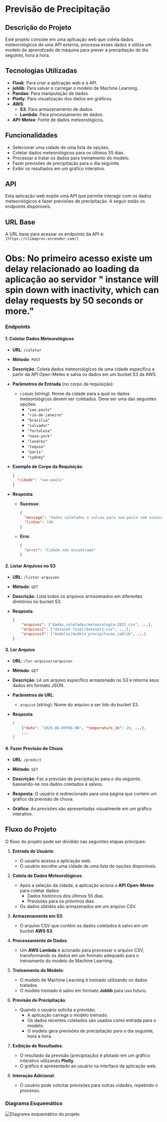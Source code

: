 # Previsão de Precipitação

## Descrição do Projeto

Este projeto consiste em uma aplicação web que coleta dados meteorológicos de uma API externa, processa esses dados e utiliza um modelo de aprendizado de máquina para prever a precipitação do dia seguinte, hora a hora.

## Tecnologias Utilizadas

- **Flask**: Para criar a aplicação web e a API.
- **joblib**: Para salvar e carregar o modelo de Machine Learning.
- **Pandas**: Para manipulação de dados.
- **Plotly**: Para visualização dos dados em gráficos.
- **AWS**:
  - **S3**: Para armazenamento de dados.
  - **Lambda**: Para processamento de dados.
- **API-Meteo**: Fonte de dados meteorológicos.

## Funcionalidades

- Selecionar uma cidade de uma lista de opções.
- Coletar dados meteorológicos para os últimos 55 dias.
- Processar e tratar os dados para treinamento do modelo.
- Fazer previsões de precipitação para o dia seguinte.
- Exibir os resultados em um gráfico interativo.

## API

Esta aplicação web expõe uma API que permite interagir com os dados meteorológicos e fazer previsões de precipitação. A seguir estão os endpoints disponíveis.

## URL Base
A URL base para acessar os endpoints da API é:  
`[https://climaprev.onrender.com/]`

# Obs: No primeiro acesso existe um delay relacionado ao loading da aplicação ao servidor " instance will spin down with inactivity, which can delay requests by 50 seconds or more."

### Endpoints

#### 1. Coletar Dados Meteorológicos

- **URL**: `/coletar`
- **Método**: `POST`
- **Descrição**: Coleta dados meteorológicos de uma cidade específica a partir da API Open-Meteo e salva os dados em um bucket S3 da AWS.

- **Parâmetros de Entrada** (no corpo da requisição):
  - `cidade` (string): Nome da cidade para a qual os dados meteorológicos devem ser coletados. Deve ser uma das seguintes opções:
    - `"sao-paulo"`
    - `"rio-de-janeiro"`
    - `"brasilia"`
    - `"salvador"`
    - `"fortaleza"`
    - `"nova-york"`
    - `"londres"`
    - `"toquio"`
    - `"paris"`
    - `"sydney"`

- **Exemplo de Corpo da Requisição**:
    ```json
    {
      "cidade": "sao-paulo"
    }
    ```

- **Resposta**:
  - **Sucesso**: 
    ```json
    {
      "message": "Dados coletados e salvos para sao-paulo com sucesso!",
      "linhas": 100
    }
    ```
  - **Erro**:
    ```json
    {
      "error": "Cidade não encontrada"
    }
    ```

#### 2. Listar Arquivos no S3

- **URL**: `/listar-arquivos`
- **Método**: `GET`
- **Descrição**: Lista todos os arquivos armazenados em diferentes diretórios no bucket S3.

- **Resposta**:
    ```json
    {
        "arquivos": ["dados_coletados/meteorologia-2022.csv", ...],
        "arquivos2": ["dataset-final/dataset1.csv", ...],
        "arquivos3": ["modelos/modelo_precipitacao.joblib", ...]
    }
    ```

#### 3. Ler Arquivo

- **URL**: `/ler-arquivo/<arquivo>`
- **Método**: `GET`
- **Descrição**: Lê um arquivo específico armazenado no S3 e retorna seus dados em formato JSON.

- **Parâmetros de URL**:
  - `arquivo` (string): Nome do arquivo a ser lido do bucket S3.

- **Resposta**:
    ```json
    [
        {"date": "2025-06-09T06:00", "temperature_2m": 20, ...},
        ...
    ]
    ```

#### 4. Fazer Previsão de Chuva

- **URL**: `/predict`
- **Método**: `GET`
- **Descrição**: Faz a previsão de precipitação para o dia seguinte, baseando-se nos dados coletados e salvos.

- **Resposta**: O usuário é redirecionado para uma página que contém um gráfico da previsão de chuva.
  
- **Gráfico**: As previsões são apresentadas visualmente em um gráfico interativo.

## Fluxo do Projeto

O fluxo do projeto pode ser dividido nas seguintes etapas principais:

1. **Entrada do Usuário**:
   - O usuário acessa a aplicação web.
   - O usuário escolhe uma cidade de uma lista de opções disponíveis.

2. **Coleta de Dados Meteorológicos**:
   - Após a seleção da cidade, a aplicação aciona a **API Open-Meteo** para coletar dados:
     - Dados históricos dos últimos 55 dias.
     - Previsões para os próximos dias.
   - Os dados obtidos são armazenados em um arquivo CSV.

3. **Armazenamento em S3**:
   - O arquivo CSV que contém os dados coletados é salvo em um bucket **AWS S3**.

4. **Processamento de Dados**:
   - Um **AWS Lambda** é acionado para processar o arquivo CSV, transformando os dados em um formato adequado para o treinamento do modelo de Machine Learning.

5. **Treinamento do Modelo**:
   - O modelo de Machine Learning é treinado utilizando os dados tratados.
   - O modelo treinado é salvo em formato **Joblib** para uso futuro.

6. **Previsão de Precipitação**:
   - Quando o usuário solicita a previsão:
     - A aplicação carrega o modelo treinado.
     - Os dados recentes coletados são usados como entrada para o modelo.
     - O modelo gera previsões de precipitação para o dia seguinte, hora a hora.

7. **Exibição de Resultados**:
   - O resultado da previsão (precipitação) é plotado em um gráfico interativo utilizando **Plotly**.
   - O gráfico é apresentado ao usuário na interface da aplicação web.

8. **Interação Adicional**:
   - O usuário pode solicitar previsões para outras cidades, repetindo o processo.

### Diagrama Esquemático

![Diagrama esquemático do projeto](image.png)
